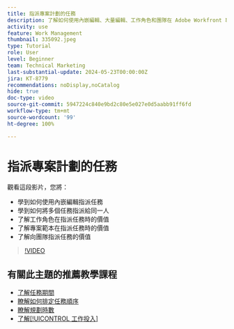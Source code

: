 ```yaml
---
title: 指派專案計劃的任務
description: 了解如何使用內嵌編輯、大量編輯、工作角色和團隊在 Adobe Workfront 專案中指派任務。
activity: use
feature: Work Management
thumbnail: 335092.jpeg
type: Tutorial
role: User
level: Beginner
team: Technical Marketing
last-substantial-update: 2024-05-23T00:00:00Z
jira: KT-8779
recommendations: noDisplay,noCatalog
hide: true
doc-type: video
source-git-commit: 5947224c840e9bd2c80e5e027e0d5aabb91ff6fd
workflow-type: tm+mt
source-wordcount: '99'
ht-degree: 100%

---
```


# 指派專案計劃的任務

觀看這段影片，您將：

* 學到如何使用內嵌編輯指派任務
* 學到如何將多個任務指派給同一人
* 了解工作角色在指派任務時的價值
* 了解專案範本在指派任務時的價值
* 了解向團隊指派任務的價值

>[!VIDEO](https://video.tv.adobe.com/v/335092/?quality=12&learn=on)

<!---
learn more urls:
Notifications: Information about work assigned to me
Assign tasks
Personal time overview
Make smart assignments
Modify multiple user assignments in a task list
--->

## 有關此主題的推薦教學課程

* [了解任務期間](/help/manage-work/tasks/understand-task-durations.md)
* [瞭解如何排定任務順序](/help/manage-work/tasks/learn-to-sequence-tasks.md)
* [瞭解規劃時數](/help/manage-work/tasks/understand-planned-hours.md)
* [了解[!UICONTROL 工作投入]](/help/manage-work/tasks/understand-work-effort.md)

